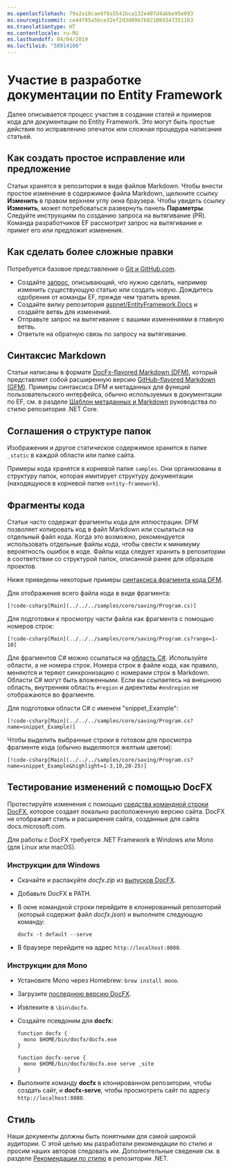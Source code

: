 ```yaml
---
ms.openlocfilehash: 79a2a10cae9f8a5541bca132e407d4abbe95e093
ms.sourcegitcommit: ce44f85a5bce32ef2d3d09b7682108d3473511b3
ms.translationtype: HT
ms.contentlocale: ru-RU
ms.lasthandoff: 04/04/2019
ms.locfileid: "58914106"
---
```

# <a name="contributing-to-the-entity-framework-documentation"></a>Участие в разработке документации по Entity Framework

Далее описывается процесс участия в создании статей и примеров кода для документации по Entity Framework. Это могут быть простые действия по исправлению опечаток или сложная процедура написания статьей.

## <a name="how-to-make-a-simple-correction-or-suggestion"></a>Как создать простое исправление или предложение

Статьи хранятся в репозитории в виде файлов Markdown. Чтобы внести простое изменение в содержимое файла Markdown, щелкните ссылку **Изменить** в правом верхнем углу окна браузера. Чтобы увидеть ссылку **Изменить**, может потребоваться развернуть панель **Параметры**. Следуйте инструкциям по созданию запроса на вытягивание (PR). Команда разработчиков EF рассмотрит запрос на вытягивание и примет его или предложит изменения.

## <a name="how-to-make-a-more-complex-submission"></a>Как сделать более сложные правки

Потребуется базовое представление о [Git и GitHub.com](https://guides.github.com/activities/hello-world/).

* Создайте [запрос](https://github.com/aspnet/EntityFramework.Docs/issues/new), описывающий, что нужно сделать, например изменить существующую статью или создать новую. Дождитесь одобрения от команды EF, прежде чем тратить время.
* Создайте вилку репозитория [aspnet/EntityFramework.Docs](https://github.com/aspnet/EntityFramework.Docs/) и создайте ветвь для изменений.
* Отправьте запрос на вытягивание с вашими изменениями в главную ветвь.
* Ответьте на обратную связь по запросу на вытягивание.

## <a name="markdown-syntax"></a>Синтаксис Markdown

Статьи написаны в формате [DocFx-flavored Markdown (DFM)](http://dotnet.github.io/docfx/spec/docfx_flavored_markdown.html), который представляет собой расширенную версию [GitHub-flavored Markdown (GFM)](https://guides.github.com/features/mastering-markdown/). Примеры синтаксиса DFM и метаданных для функций пользовательского интерфейса, обычно используемых в документации по EF, см. в разделе [Шаблон метаданных и Markdown](https://github.com/dotnet/docs/blob/master/styleguide/template.md) руководства по стилю репозитория .NET Core.

## <a name="folder-structure-conventions"></a>Соглашения о структуре папок

Изображения и другое статическое содержимое хранится в папке `_static` в каждой области или папке сайта.

Примеры кода хранятся в корневой папке `samples`. Они организованы в структуру папок, которая имитирует структуру документации (находящуюся в корневой папке `entity-framework`).

## <a name="code-snippets"></a>Фрагменты кода

Статьи часто содержат фрагменты кода для иллюстрации. DFM позволяет копировать код в файл Markdown или ссылаться на отдельный файл кода. Когда это возможно, рекомендуется использовать отдельные файлы кода, чтобы свести к минимуму вероятность ошибок в коде. Файлы кода следует хранить в репозитории в соответствии со структурой папок, описанной ранее для образцов проектов.

Ниже приведены некоторые примеры [синтаксиса фрагмента кода DFM](http://dotnet.github.io/docfx/spec/docfx_flavored_markdown.html#code-snippet).

Для отображения всего файла кода в виде фрагмента:

``` none
[!code-csharp[Main](../../../samples/core/saving/Program.cs)]
```

Для подготовки к просмотру части файла как фрагмента с помощью номеров строк:

``` none
[!code-csharp[Main](../../../samples/core/saving/Program.cs?range=1-10]
```

Для фрагментов C# можно ссылаться на [область C#](https://msdn.microsoft.com/library/9a1ybwek.aspx). Используйте области, а не номера строк. Номера строк в файле кода, как правило, меняются и теряют синхронизацию с номерами строк в Markdown. Области C# могут быть вложенными. Если вы ссылаетесь на внешнюю область, внутренняя область `#region` и директивы `#endregion` не отображаются во фрагменте.

Для подготовки области C# с именем "snippet_Example":

``` none
[!code-csharp[Main](../../../samples/core/saving/Program.cs?name=snippet_Example)]
```

Чтобы выделить выбранные строки в готовом для просмотра фрагменте кода (обычно выделяются желтым цветом):

``` none
[!code-csharp[Main](../../../samples/core/saving/Program.cs?name=snippet_Example&highlight=1-3,10,20-25)]
```

## <a name="test-your-changes-with-docfx"></a>Тестирование изменений с помощью DocFX

Протестируйте изменения с помощью [средства командной строки DocFX](https://dotnet.github.io/docfx/tutorial/docfx_getting_started.html#2-use-docfx-as-a-command-line-tool), которое создает локально расположенную версию сайта. DocFX не отображает стиль и расширения сайта, созданные для сайта docs.microsoft.com.

Для работы с DocFX требуется .NET Framework в Windows или Mono (для Linux или macOS).

### <a name="windows-instructions"></a>Инструкции для Windows

* Скачайте и распакуйте *docfx.zip* из [выпусков DocFX](https://github.com/dotnet/docfx/releases).
* Добавьте DocFX в PATH.
* В окне командной строки перейдите в клонированный репозиторий (который содержит файл *docfx.json*) и выполните следующую команду:

   ``` console
   docfx -t default --serve
   ```

* В браузере перейдите на адрес `http://localhost:8080`.

### <a name="mono-instructions"></a>Инструкции для Mono

* Установите Mono через Homebrew: `brew install mono`.
* Загрузите [последнюю версию DocFX](https://github.com/dotnet/docfx/releases/tag/v2.7.2).
* Извлеките в `\bin\docfx`.
* Создайте псевдоним для **docfx**:

  ``` console
  function docfx {
    mono $HOME/bin/docfx/docfx.exe
  }

  function docfx-serve {
    mono $HOME/bin/docfx/docfx.exe serve _site
  }
  ```

* Выполните команду **docfx** в клонированном репозитории, чтобы создать сайт, и **docfx-serve**, чтобы просмотреть сайт по адресу `http://localhost:8080`.

## <a name="voice-and-tone"></a>Стиль

Наши документы должны быть понятными для самой широкой аудитории. С этой целью мы разработали рекомендации по стилю и просим наших авторов следовать им. Дополнительные сведения см. в разделе [Рекомендации по стилю](https://github.com/dotnet/docs/blob/master/styleguide/voice-tone.md) в репозитории .NET.
